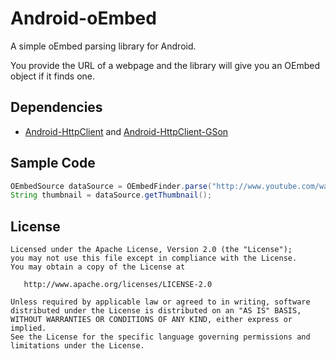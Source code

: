 Android-oEmbed
==================

A simple oEmbed parsing library for Android.

You provide the URL of a webpage and the library will give you an OEmbed object if it finds one.

Dependencies
--------

* [Android-HttpClient](https://github.com/levelup/Android-HttpClient) and [Android-HttpClient-GSon](https://github.com/levelup/Android-HttpClient/tree/dev/HttpClient-Gson)

Sample Code
-----------

```java
OEmbedSource dataSource = OEmbedFinder.parse("http://www.youtube.com/watch?v=ODrLMCXKTS8");
String thumbnail = dataSource.getThumbnail();
```

License
-------

    Licensed under the Apache License, Version 2.0 (the "License");
    you may not use this file except in compliance with the License.
    You may obtain a copy of the License at

       http://www.apache.org/licenses/LICENSE-2.0

    Unless required by applicable law or agreed to in writing, software
    distributed under the License is distributed on an "AS IS" BASIS,
    WITHOUT WARRANTIES OR CONDITIONS OF ANY KIND, either express or implied.
    See the License for the specific language governing permissions and
    limitations under the License.

